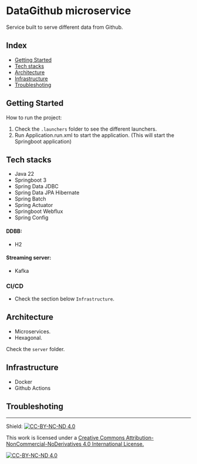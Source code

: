 # DataGithub microservice

Service built to serve different data from Github.

## Index

- [Getting Started](#getting-started)
- [Tech stacks](#tech-stacks)
- [Architecture](#architecture)
- [Infrastructure](#infrastructure)
- [Troubleshoting](#troubleshoting)

## Getting Started

How to run the project:

1. Check the `.launchers` folder to see the different launchers.
2. Run Application.run.xml to start the application. (This will start the Springboot application)

## Tech stacks

- Java 22
- Springboot 3
- Spring Data JDBC
- Spring Data JPA Hibernate
- Spring Batch
- Spring Actuator
- Springboot Webflux
- Spring Config

#### DDBB:

- H2

#### Streaming server:

- Kafka

### CI/CD

- Check the section below `Infrastructure`.

## Architecture

- Microservices.
- Hexagonal. 

Check the `server` folder.

## Infrastructure

- Docker
- Github Actions

## Troubleshoting


---

Shield: [![CC-BY-NC-ND 4.0][CC-BY-NC-ND-shield]][CC-BY-NC-ND]

This work is licensed under a [Creative Commons Attribution-NonCommercial-NoDerivatives 4.0 International License.][CC-BY-NC-ND]

[![CC-BY-NC-ND 4.0][CC-BY-NC-ND-image]][CC-BY-NC-ND]

[CC-BY-NC-ND-shield]: https://img.shields.io/badge/License-CC--BY--NC--ND--4.0-lightgrey
[CC-BY-NC-ND]: http://creativecommons.org/licenses/by-nc-nd/4.0/
[CC-BY-NC-ND-image]: https://i.creativecommons.org/l/by-nc-nd/4.0/88x31.png
